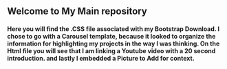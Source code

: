 
## Welcome to My Main repository
#### Here you will find the .CSS file associated with my Bootstrap Download. I chose to go with a Carousel template, because it looked to organize the information for highlighting my projects in the way I was thinking. On the Html file you will see that I am linking a Youtube video with a 20 second introduction. and lastly I embedded a Picture to Add for context.

<!--
**stephenf4563/stephenf4563** is a ✨ _special_ ✨ repository because its `README.md` (this file) appears on your GitHub profile.

Here are some ideas to get you started:

- 🔭 I’m currently working on ...
- 🌱 I’m currently learning ...
- 👯 I’m looking to collaborate on ...
- 🤔 I’m looking for help with ...
- 💬 Ask me about ...
- 📫 How to reach me: ...
- 😄 Pronouns: ...
- ⚡ Fun fact: ...
-->
